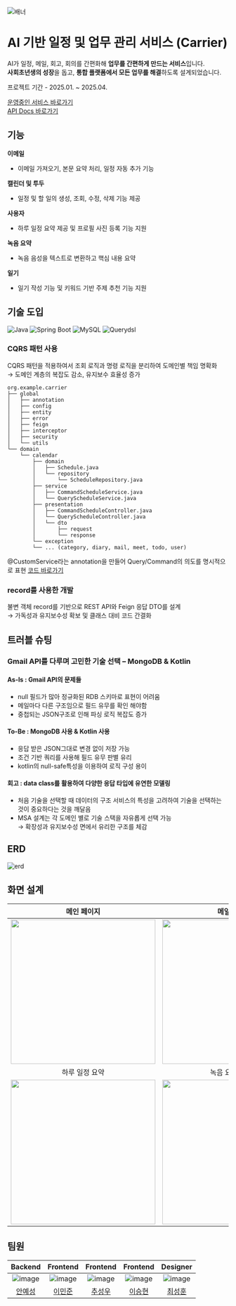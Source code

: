 ![배너](https://i.postimg.cc/XJ9tJbBT/Carrier.png)

# AI 기반 일정 및 업무 관리 서비스 (Carrier)

AI가 일정, 메일, 회고, 회의를 간편화해 **업무를 간편하게 만드는 서비스**입니다.  
**사회초년생의 성장**을 돕고, **통합 플랫폼에서 모든 업무를 해결**하도록 설계되었습니다.

프로젝트 기간 - 2025.01. ~ 2025.04.

[운영중인 서비스 바로가기](https://www.jing5s.kro.kr)  
[API Docs 바로가기](https://anys34.notion.site/Carrier-API-1852a6e3eee2807ea16dedbef1691ab9?pvs=4)

## 기능

**이메일**
- 이메일 가져오기, 본문 요약 처리, 일정 자동 추가 기능

**캘린더 및 투두**
- 일정 및 할 일의 생성, 조회, 수정, 삭제 기능 제공

**사용자**
- 하루 일정 요약 제공 및 프로필 사진 등록 기능 지원

**녹음 요약**
- 녹음 음성을 텍스트로 변환하고 핵심 내용 요약

**일기**
- 일기 작성 기능 및 키워드 기반 주제 추천 기능 지원

## 기술 도입


![Java](https://img.shields.io/badge/Java-17-007396?logo=java)
![Spring Boot](https://img.shields.io/badge/Spring%20Boot-3.4.1-6DB33F?logo=springboot)
![MySQL](https://img.shields.io/badge/MySQL-8.0-blue?logo=mysql)
![Querydsl](https://img.shields.io/badge/Querydsl-3E87D0?logo=https://avatars.githubusercontent.com/u/7044479?s=200&v=4)

### CQRS 패턴 사용
CQRS 패턴을 적용하여서 조회 로직과 명령 로직을 분리하여 도메인별 책임 명확화  
→ 도메인 계층의 복잡도 감소, 유지보수 효율성 증가

```text
org.example.carrier
├── global
│   ├── annotation
│   ├── config
│   ├── entity
│   ├── error
│   ├── feign
│   ├── interceptor
│   ├── security
│   └── utils
└── domain
    └── calendar
        ├── domain
        │   ├── Schedule.java
        │   └── repository
        │       └── ScheduleRepository.java
        ├── service
        │   ├── CommandScheduleService.java
        │   └── QueryScheduleService.java
        ├── presentation
        │   ├── CommandScheduleController.java
        │   └── QueryScheduleController.java
        │   └── dto
        │       ├── request
        │       └── response
        └── exception
        └── ... (category, diary, mail, meet, todo, user)
```

@CustomService라는 annotation을 만들어 Query/Command의 의도를
명시적으로 표현 [코드 바로가기](https://github.com/Jing5s/Carrier_Server/blob/main/src/main/java/org/example/carrier/global/annotation/CustomService.java)

### record를 사용한 개발
불변 객체 record를 기반으로 REST API와 Feign 응답 DTO를 설계  
→ 가독성과 유지보수성 확보 및 클래스 대비 코드 간결화

## 트러블 슈팅

### Gmail API를 다루며 고민한 기술 선택 – MongoDB & Kotlin

#### As-Is : Gmail API의 문제들
- null 필드가 많아 정규화된 RDB 스키마로 표현이 어려움
- 메일마다 다른 구조임으로 필드 유무를 확인 해야함
- 중첩되는 JSON구조로 인해 파싱 로직 복잡도 증가

#### To-Be : MongoDB 사용 & Kotlin 사용
- 응답 받은 JSON그대로 변경 없이 저장 가능
- 조건 기반 쿼리를 사용해 필드 유무 판별 유리
- kotlin의 null-safe특성을 이용하여 로직 구성 용이

#### 회고 : data class를 활용하여 다양한 응답 타입에 유연한 모델링
- 처음 기술을 선택할 때 데이터의 구조 서비스의 특성을
  고려하여 기술을 선택하는 것이 중요하다는 것을 깨달음
- MSA 설계는 각 도메인 별로 기술 스택을 자유롭게 선택 가능  
  → 확장성과 유지보수성 면에서 유리한 구조를 체감

## ERD
![erd](https://i.postimg.cc/2S6dTNmh/image.png)

## 화면 설계

|                              메인 페이지                              |                              메일 페이지                              |
|:----------------------------------------------------------------:|:----------------------------------------------------------------:|
|   <img width="329" src="https://i.postimg.cc/0j6C2N10/1.png"/>   | <img width="329" src="https://i.postimg.cc/h4wrZVVy/image.png"/> |  
|                             하루 일정 요약                             |                            녹음 요약 페이지                             |  
| <img width="329" src="https://i.postimg.cc/P5bQqc99/image.png"/> | <img width="329" src="https://i.postimg.cc/s2V9GmRX/image.png"/> |

## 팀원
|                             Backend                             |                               Frontend                               |                               Frontend                               |                            Frontend                             |                            Designer                             |
|:---------------------------------------------------------------:|:--------------------------------------------------------------------:|:--------------------------------------------------------------------:|:---------------------------------------------------------------:|:---------------------------------------------------------------:|
| ![image](https://avatars.githubusercontent.com/u/127452485?v=4) | ![image](https://avatars.githubusercontent.com/u/127070837?v=4) | ![image](https://avatars.githubusercontent.com/u/126847458?v=4) | ![image](https://avatars.githubusercontent.com/u/82251632?v=4) | ![image](https://avatars.githubusercontent.com/u/119480957?v=4) |
|                [안예성](https://github.com/anys34)                 |                 [이민준](https://github.com/MinjuN07)                  |                  [추성우](https://github.com/chooseongwoo)                  |               [이승현](https://github.com/Jamkris)               |                [최성훈](https://github.com/seonghoon07)                |
